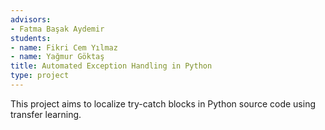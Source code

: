 ```yaml
---
advisors:
- Fatma Başak Aydemir
students:
- name: Fikri Cem Yılmaz
- name: Yağmur Göktaş
title: Automated Exception Handling in Python
type: project
---
```


This project aims to localize try-catch blocks in Python source code using transfer learning.